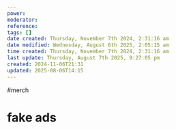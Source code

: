 ```yaml
---
power: 
moderator: 
reference: 
tags: []
date created: Thursday, November 7th 2024, 2:31:16 am
date modified: Wednesday, August 6th 2025, 2:05:15 am
time created: Thursday, November 7th 2024, 2:31:16 am
last update: Thursday, August 7th 2025, 9:27:05 pm
created: 2024-11-06T21:31
updated: 2025-08-06T14:15
---
```

#merch
# fake ads
